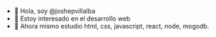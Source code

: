 - 👋 Hola, soy @joshepvillalba
- 👀 Estoy interesado en el desarrollo web
- 🌱 Ahora mismo estudio html, css, javascript, react, node, mogodb.

<!---
joshepvillalba/joshepvillalba is a ✨ special ✨ repository because its `README.md` (this file) appears on your GitHub profile.
You can click the Preview link to take a look at your changes.
--->
